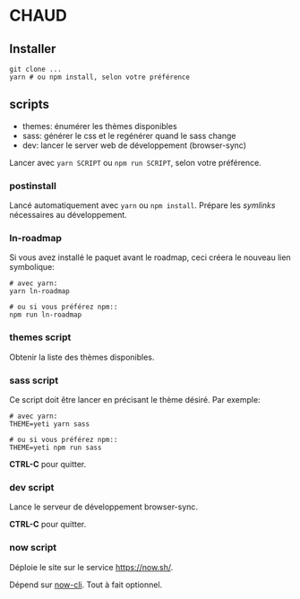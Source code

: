# CHAUD

## Installer
```
git clone ...
yarn # ou npm install, selon votre préférence
```

## scripts
* themes: énumérer les thèmes disponibles
* sass: générer le css et le regénérer quand le sass change
* dev: lancer le server web de développement (browser-sync)

Lancer avec ```yarn SCRIPT``` ou ```npm run SCRIPT```, selon votre préférence.

### postinstall
Lancé automatiquement avec ```yarn``` ou ```npm install```. Prépare les *symlinks* nécessaires au développement.

### ln-roadmap
Si vous avez installé le paquet avant le roadmap, ceci créera le nouveau lien symbolique:

```
# avec yarn:
yarn ln-roadmap

# ou si vous préférez npm::
npm run ln-roadmap
```

### themes script
Obtenir la liste des thèmes disponibles.

### sass script
Ce script doit être lancer en précisant le thème désiré. Par exemple:

```
# avec yarn:
THEME=yeti yarn sass

# ou si vous préférez npm::
THEME=yeti npm run sass
```

**CTRL-C** pour quitter.

### dev script
Lance le serveur de développement browser-sync.

**CTRL-C** pour quitter.

### now script
Déploie le site sur le service <https://now.sh/>.

Dépend sur [now-cli](https://www.npmjs.com/package/now). Tout à fait optionnel.
